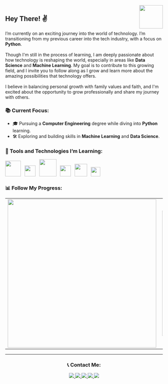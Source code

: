 
<a href="https://arnaldorocha.github.io/portfolio/" alt="Portfolio" target="_blank">
  <img src="https://img.shields.io/badge/-Portfolio-009?style=flat-square&logo=Portfolio&logoColor=white&link" 
       width="75" 
       align="right" />
</a>

<h2 align="left">Hey There! ✌</h2>

<p>
   I’m currently on an exciting journey into the world of technology. I’m transitioning from my previous career into the tech industry, with a focus on <b>Python</b>. 
  <br><br>
  Though I'm still in the process of learning, I am deeply passionate about how technology is reshaping the world, especially in areas like <b>Data Science</b> and <b>Machine Learning</b>. My goal is to contribute to this growing field, and I invite you to follow along as I grow and learn more about the amazing possibilities that technology offers.
  <br>
  <br>
  I believe in balancing personal growth with family values and faith, and I'm excited about the opportunity to grow professionally and share my journey with others.
</p>

<h3 align="left">📚 Current Focus:</h3>
<ul>
  <li>🎓 Pursuing a <b>Computer Engineering</b> degree while diving into <b>Python</b>  learning.</li>
  <li>🛠️ Exploring and building skills in <b>Machine Learning</b> and <b>Data Science</b>.</li>
</ul>

<h3 align="left">🔧 Tools and Technologies I’m Learning:</h3>
<p align="left">
  <img src="https://raw.githubusercontent.com/dhanishgajjar/vscode-icons/master/png/default_dark.png" width="50" />
  &nbsp;
  <img src="https://logodownload.org/wp-content/uploads/2016/10/html5-logo-10.png" width="35" />
  &nbsp;
  <img src="https://cdn.freebiesupply.com/logos/large/2x/css3-logo-png-transparent.png" width="55" />
  &nbsp;
  <img src="https://cdn.freelogovectors.net/wp-content/uploads/2020/11/javascript_logo-768x873.png" width="35" />
  &nbsp;
  <img src="https://brandslogos.com/wp-content/uploads/images/large/python-logo.png" width="40" />
  &nbsp;
  <img src="https://static-00.iconduck.com/assets.00/sql-database-generic-icon-1521x2048-d0vdpxpg.png" width="30" />
</p>

<h3 align="left">📊 Follow My Progress:</h3>
<center>
  <table>
    <tr>
      <td>
        <img width="475px" align="left" 
             src="https://github-readme-stats.vercel.app/api?username=arnaldorocha&amp;show_icons=true&amp;title_color=fff&amp;icon_color=79ff97&amp;text_color=9f9f9f&amp;bg_color=151515" 
             style="max-width:100%;" />
      </td>
      <td>
        <img width="400px" align="left" 
             src="https://github-readme-stats.vercel.app/api/top-langs/?username=arnaldorocha&amp;hide=html,TSQL,CSS,SCSS&amp;layout=compact&amp;count_private=true&amp;langs_count=8&amp;show_icons=true&amp;title_color=fff&amp;icon_color=79ff97&amp;text_color=9f9f9f&amp;bg_color=151515" />
      </td>        
    </tr>   
  </table>
</center>

<hr>

<h3 align="center">📞 Contact Me:</h3>
<p align="center">
  <a href="http://api.whatsapp.com/send?1=pt_BR&phone=5542988698860" alt="WhatsApp" target="_blank">  
    <img src="https://img.shields.io/badge/-Whatsapp-4CA143?style=flat-square&labelColor=4CA143&logo=whatsapp&logoColor=white&link" />
  </a>
  <a href="mailto:arnaldorochafilho@gmail.com" alt="Gmail" target="_blank">
    <img src="https://img.shields.io/badge/-Gmail-c14438?style=flat-square&logo=Gmail&logoColor=white&link=mailto:arnaldorochafilho@gmail.com" />
  </a>
  <a href="https://www.linkedin.com/in/arnaldo-rocha-filho-52ba03163/" alt="LinkedIn" target="_blank">
    <img src="https://img.shields.io/badge/-LinkedIn-blue?style=flat-square&logo=Linkedin&logoColor=white&link" />
  </a>
  <a href="https://www.facebook.com/supernaldo/" alt="Facebook" target="_blank">
    <img src="https://img.shields.io/badge/-Facebook-006?style=flat-square&logo=Facebook&logoColor=white&link" />
  </a>
  <a href="https://www.instagram.com/arnaldorochafilho" alt="Instagram" target="_blank">
    <img src="https://img.shields.io/badge/-Instagram-993399?style=flat-square&logo=Instagram&logoColor=white&link" />
  </a>
</p>
